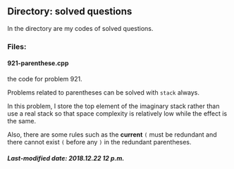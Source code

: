 ## Directory: solved questions

In the directory are my codes of solved questions.

### Files:

#### 921-parenthese.cpp

the code for problem 921.

Problems related to parentheses can be solved with `stack` always.

In this problem, I store the top element of the imaginary stack rather than use a real stack so that space complexity is relatively low while the effect is the same.

Also, there are some rules such as the **current** `(` must be redundant and there cannot exist `(` before any `)` in the redundant parentheses.

##### Last-modified date: 2018.12.22 12 p.m.

